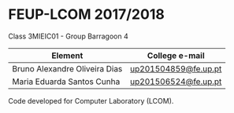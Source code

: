 # FEUP-LCOM 2017/2018

Class 3MIEIC01 - Group Barragoon 4

Element | College e-mail
--------|----------------
Bruno Alexandre Oliveira Dias  | up201504859@fe.up.pt
Maria Eduarda Santos Cunha | up201506524@fe.up.pt

Code developed for Computer Laboratory (LCOM).
